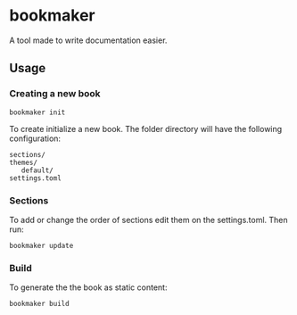 # bookmaker

A tool made to write documentation easier.

## Usage

### Creating a new book
```
bookmaker init
```

To create  initialize a new book. The folder directory will have the following configuration:
```
sections/
themes/
   default/
settings.toml
```

### Sections
To add or change the order of sections edit them on the settings.toml. Then run:
```
bookmaker update
```

### Build
To generate the the book as static content:
```
bookmaker build
```
